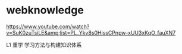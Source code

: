 # webknowledge
https://www.youtube.com/watch?v=SuK0zuTsiLE&amp;list=PL_Ykv8s0HissCPnpw-xUU3xKqO_fauXN7

L1 重学 学习方法与构建知识体系